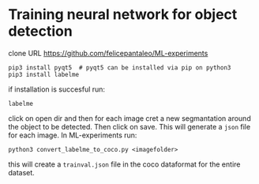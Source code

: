 # Training neural network for object detection

clone URL
https://github.com/felicepantaleo/ML-experiments
```
pip3 install pyqt5  # pyqt5 can be installed via pip on python3 
pip3 install labelme
```
if installation is succesful run:
```
labelme
```
click on open dir and then for each image cret a new segmantation around the object to be detected. Then click on save. This will generate a `json` file for each image. 
In ML-experiments run:
```
python3 convert_labelme_to_coco.py <imagefolder>
```
this will create a `trainval.json` file in the coco dataformat for the entire dataset.


